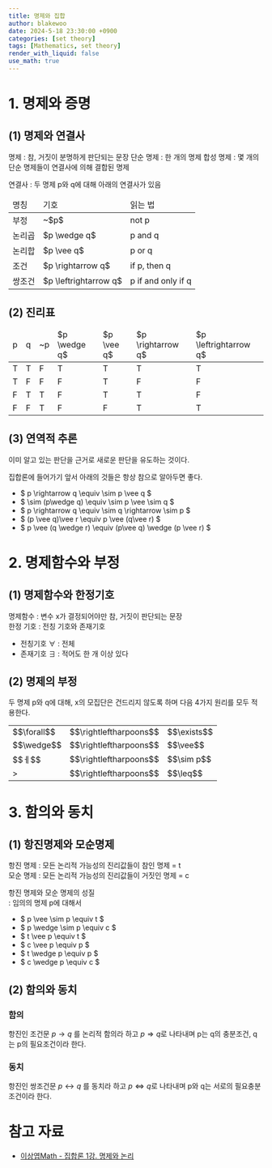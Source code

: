 ```yaml
---
title: 명제와 집합
author: blakewoo
date: 2024-5-18 23:30:00 +0900
categories: [set theory]
tags: [Mathematics, set theory] 
render_with_liquid: false
use_math: true
---
```



# 1. 명제와 증명
## (1) 명제와 연결사
명제 : 참, 거짓이 분명하게 판단되는 문장
단순 명제 : 한 개의 명제
합성 명제 : 몇 개의 단순 명제들이 연결사에 의해 결합된 명제

연결사 : 두 명제 p와 q에 대해 아래의 연결사가 있음
<table>
<thead>
<tr>
<td>
명칭
</td>
<td>
기호
</td>
<td>
읽는 법
</td>
</tr>
</thead>
<tbody>
<tr>
<td>
부정
</td>
<td>
~$p$
</td>
<td>
not p
</td>
</tr>
<tr>
<td>
논리곱
</td>
<td>
$p \wedge q$
</td>
<td>
p and q
</td>
</tr>
<tr>
<td>
논리합
</td>
<td>
$p \vee q$
</td>
<td>
p or q
</td>
</tr>
<tr>
<td>
조건
</td>
<td>
$p \rightarrow q$
</td>
<td>
if p, then q
</td>
</tr>
<tr>
<td>
쌍조건
</td>
<td>
$p \leftrightarrow q$
</td>
<td>
p if and only if q
</td>
</tr>
</tbody>
</table>

## (2) 진리표
<table>
<thead>
<tr><td>p</td><td>q</td><td>~p</td><td>$p \wedge q$</td><td>$p \vee q$</td><td>$p \rightarrow q$</td><td>$p \leftrightarrow q$</td>
</tr>
</thead>
<tbody>
<tr><td>T</td><td>T</td><td>F</td><td>T</td><td>T</td><td>T</td><td>T</td>
</tr>
<tr><td>T</td><td>F</td><td>F</td><td>F</td><td>T</td><td>F</td><td>F</td>
</tr>
<tr><td>F</td><td>T</td><td>T</td><td>F</td><td>T</td><td>T</td><td>F</td>
</tr>
<tr><td>F</td><td>F</td><td>T</td><td>F</td><td>F</td><td>T</td><td>T</td>
</tr>
</tbody>
</table>

## (3) 연역적 추론
이미 알고 있는 판단을 근거로 새로운 판단을 유도하는 것이다.

집합론에 들어가기 앞서 아래의 것들은 항상 참으로 알아두면 좋다.
- $ p \rightarrow q \equiv \sim p \vee q $
- $ \sim (p\wedge q) \equiv \sim p \vee \sim q $
- $ p \rightarrow q \equiv \sim q \rightarrow \sim p $
- $ (p \vee q)\vee r \equiv p \vee (q\vee r) $
- $ p \vee (q \wedge r) \equiv (p\vee q) \wedge (p \vee r) $


# 2. 명제함수와 부정
## (1) 명제함수와 한정기호
명제함수 : 변수 x가 결정되어야만 참, 거짓이 판단되는 문장   
한정 기호 : 전칭 기호와 존재기호   
- 전칭기호 $\forall$ : 전체
- 존재기호 $\exists$ : 적어도 한 개 이상 있다

## (2) 명제의 부정
두 명제 p와 q에 대해, x의 모집단은 건드리지 않도록 하며 다음 4가지 원리를 모두 적용한다.
<table>
<tbody>
<tr>
<td>$$\forall$$</td><td>$$\rightleftharpoons$$</td><td>$$\exists$$</td>
</tr>
<tr>
<td>$$\wedge$$</td><td>$$\rightleftharpoons$$</td><td>$$\vee$$</td>
</tr>
<tr>
<td>$$ㅔ$$</td><td>$$\rightleftharpoons$$</td><td>$$\sim p$$</td>
</tr>
<tr>
<td>></td><td>$$\rightleftharpoons$$</td><td>$$\leq$$</td>
</tr>
</tbody>
</table>

# 3. 함의와 동치
## (1) 항진명제와 모순명제
항진 명제 : 모든 논리적 가능성의 진리값들이 참인 명제 = t   
모순 명제 : 모든 논리적 가능성의 진리값들이 거짓인 명제 = c   

항진 명제와 모순 명제의 성질   
: 임의의 명제 p에 대해서   
- $ p \vee \sim p \equiv t $
- $ p \wedge \sim p \equiv c $
- $ t \vee p \equiv t $
- $ c \vee p \equiv p $
- $ t \wedge p \equiv p $
- $ c \wedge p \equiv c $

## (2) 함의와 동치
### 함의
항진인 조건문 $p \rightarrow q$ 를 논리적 함의라 하고
$p \Rightarrow q$로 나타내며 p는 q의 충분조건, q는 p의 필요조건이라 한다.

### 동치
항진인 쌍조건문 $p \leftrightarrow q$ 를 동치라 하고
$p \Leftrightarrow q$로 나타내며 p와 q는 서로의 필요충분조건이라 한다.

# 참고 자료
- [이상엽Math - 집합론 1강. 명제와 논리](https://youtu.be/MvJvu2iUrNA?list=PL127T2Zu76FveA8TGXZU-PSSt7GTMhKp6)
